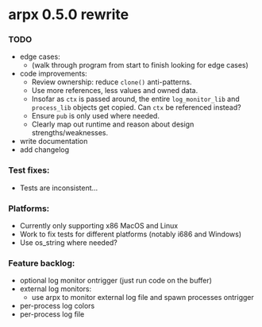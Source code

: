 # arpx 0.5.0 rewrite

### TODO

- edge cases:
  - (walk through program from start to finish looking for edge cases)
- code improvements:
  - Review ownership: reduce `clone()` anti-patterns.
  - Use more references, less values and owned data.
  - Insofar as `ctx` is passed around, the entire `log_monitor_lib` and `process_lib` objects get copied. Can `ctx` be referenced instead?
  - Ensure `pub` is only used where needed.
  - Clearly map out runtime and reason about design strengths/weaknesses.
- write documentation
- add changelog

### Test fixes:
- Tests are inconsistent...

### Platforms:
- Currently only supporting x86 MacOS and Linux
- Work to fix tests for different platforms (notably i686 and Windows)
- Use os_string where needed?

### Feature backlog:
- optional log monitor ontrigger (just run code on the buffer)
- external log monitors:
  - use arpx to monitor external log file and spawn processes ontrigger
- per-process log colors
- per-process log file
